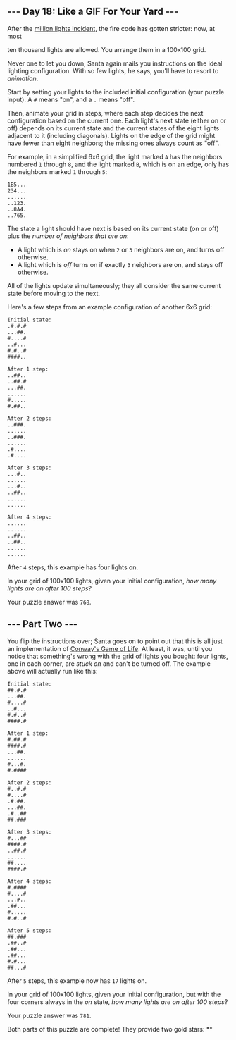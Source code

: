 --- Day 18: Like a GIF For Your Yard ---
----------------------------------------

After the [million lights incident], the fire code has gotten
stricter: now, at most

ten thousand lights are allowed. You arrange them in a 100x100 grid.

Never one to let you down, Santa again mails you instructions on the
ideal lighting configuration. With so few lights, he says, you'll have
to resort to *animation*.

Start by setting your lights to the included initial configuration (your
puzzle input). A `#` means "on", and a `.` means "off".

Then, animate your grid in steps, where each step decides the next
configuration based on the current one. Each light's next state (either
on or off) depends on its current state and the current states of the
eight lights adjacent to it (including diagonals). Lights on the edge of
the grid might have fewer than eight neighbors; the missing ones always
count as "off".

For example, in a simplified 6x6 grid, the light marked `A` has the
neighbors numbered `1` through `8`, and the light marked `B`, which is
on an edge, only has the neighbors marked `1` through `5`:

    1B5...
    234...
    ......
    ..123.
    ..8A4.
    ..765.

The state a light should have next is based on its current state (on or
off) plus the *number of neighbors that are on*:

-   A light which is *on* stays on when `2` or `3` neighbors are on, and
    turns off otherwise.
-   A light which is *off* turns on if exactly `3` neighbors are on, and
    stays off otherwise.

All of the lights update simultaneously; they all consider the same
current state before moving to the next.

Here's a few steps from an example configuration of another 6x6 grid:

    Initial state:
    .#.#.#
    ...##.
    #....#
    ..#...
    #.#..#
    ####..

    After 1 step:
    ..##..
    ..##.#
    ...##.
    ......
    #.....
    #.##..

    After 2 steps:
    ..###.
    ......
    ..###.
    ......
    .#....
    .#....

    After 3 steps:
    ...#..
    ......
    ...#..
    ..##..
    ......
    ......

    After 4 steps:
    ......
    ......
    ..##..
    ..##..
    ......
    ......

After `4` steps, this example has four lights on.

In your grid of 100x100 lights, given your initial configuration, *how
many lights are on after 100 steps*?

Your puzzle answer was `768`.

--- Part Two ---
----------------

You flip the instructions over; Santa goes on to point out that this is
all just an implementation of [Conway's Game of Life]. At least, it
was, until you notice that something's wrong with the grid of lights you
bought: four lights, one in each corner, are *stuck on* and can't be
turned off. The example above will actually run like this:

    Initial state:
    ##.#.#
    ...##.
    #....#
    ..#...
    #.#..#
    ####.#

    After 1 step:
    #.##.#
    ####.#
    ...##.
    ......
    #...#.
    #.####

    After 2 steps:
    #..#.#
    #....#
    .#.##.
    ...##.
    .#..##
    ##.###

    After 3 steps:
    #...##
    ####.#
    ..##.#
    ......
    ##....
    ####.#

    After 4 steps:
    #.####
    #....#
    ...#..
    .##...
    #.....
    #.#..#

    After 5 steps:
    ##.###
    .##..#
    .##...
    .##...
    #.#...
    ##...#

After `5` steps, this example now has `17` lights on.

In your grid of 100x100 lights, given your initial configuration, but
with the four corners always in the *on* state, *how many lights are on
after 100 steps*?

Your puzzle answer was `781`.

Both parts of this puzzle are complete! They provide two gold stars:
\*\*

  [million lights incident]: 6
  [Conway's Game of Life]: https://en.wikipedia.org/wiki/Conway's_Game_of_Life
